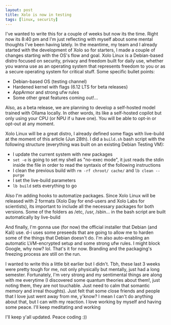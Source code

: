 ```yaml
---
layout: post
title: Xolo is now in testing
tags: [linux, security]
---
```


I've wanted to write this for a couple of weeks but now its the time. Right now its 8:40 pm and I'm just
reflecting with myself about some mental thoughts I've been having lately. In the meantime, my team and I 
already started with the development of Xolo so for starters, I made a couple of changes starting with the OS's flow and
goal. Xolo Linux is a Debian-based distro focused on security, privacy and freedom built for daily use, whether you wanna use as an operating system
that represents freedom to you or as a secure operating system for critical stuff. Some specific bullet points:

- Debian-based OS (testing channel)
- Hardened kernel with flags (6.12 LTS for beta releases)
- AppArmor and strong ufw rules
- Some other great features coming out!...

Also, as a beta release, we are planning to develop a self-hosted model trained with Ollama locally. In other words, its like
a self-hosted copilot but only using your CPU (or NPU if u have one). You will be able to opt-in or opt-out at any moment.

Xolo Linux will be a great distro, I already defined some flags with live-build at the moment of this article (Jun 28th). I did a ```build.sh``` bash script with the following structure (everything was built on an existing Debian Testing VM):
- I update the current system with new packages
- ```set -e``` is going to set my shell as "no-exec mode", it just reads the stdin inside the file in order to read the syntaxis of the following instructions
- I clean the previous build with ```rm -rf chroot/ cache/``` and ```lb clean --purge```
- I set the live-build parameters
- ```lb build``` sets everything to go

Also I'm adding hooks to automatize packages. Since Xolo Linux will be released with 2 formats (Xolo Day for end-users and Xolo Labs for scientists), its important to include all the 
necessary packages for both versions. Some of the folders as /etc, /usr, /sbin... in the bash script are built automatically by live-bulid

And finally, I'm gonna use (for now) the official installer that Debian (and Kali) use. d-i uses some preseeds that are going to allow me to harden some of the things that Debian doesn't do. I'm also
auto-enabling an automatic LVM-encrypted setup and some strong ufw rules. I might block Google, why now? lol. That's it for now. Branding and the packaging's freezing process
are still on the run. 

I wanted to write this a little bit earlier but I didn't. Tbh, these last 3 weeks were pretty tough for me, not only physically but mentally, just had a long semester. Fortunately, I'm very strong and my sentimental things are along with me everytime (I discovered some quantum 
theories about them!, just noting them, they are not touchable. Just need to calm that somantic memory and irreal thoughts). Just felt that some close friends and people that I love just went away from me, y'know? I mean I can't do anything about that, but I can with my reaction. I love working by myself and having some peace. I'll keep meditating and working

I'll keep y'all updated. Peace coding :))
